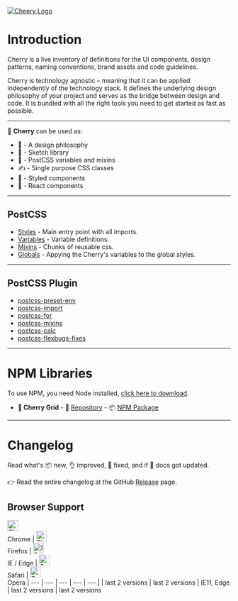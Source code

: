 [![Cheery Logo](https://res.cloudinary.com/deep-impact-ag/image/upload/v1559170058/cherry/cherry.svg)](https://cherry.design/)

# Introduction

Cherry is a live inventory of definitions for the UI components, design patterns, naming conventions, brand assets and code guidelines. 

Cherry is technology agnostic – meaning that it can be applied independently of the technology stack. It defines the underlying design philosophy of your project and serves as the bridge between design and code. It is bundled with all the right tools you need to get started as fast as possible.

---

🍒 **Cherry** can be used as:
- 🤔 - A design philosophy
- 💎 - Sketch library
- 🎨 - PostCSS variables and mixins
- ✍ - Single purpose CSS classes
- 💅 - Styled components
- 🚀 - React components

---

## PostCSS

- [Styles](./src/assets/css/styles.css) - Main entry point with all imports.
- [Variables](./src/assets/css/variables.css) - Variable definitions.
- [Mixins](./src/assets/css/mixins.css) - Chunks of reusable css.
- [Globals](./src/assets/css/globals.css) - Appying the Cherry's variables to the global styles.

---

## PostCSS Plugin

- [postcss-preset-env](https://preset-env.cssdb.org/)
- [postcss-import](https://github.com/postcss/postcss-import)
- [postcss-for](https://github.com/antyakushev/postcss-for)
- [postcss-mixins](https://github.com/postcss/postcss-mixins)
- [postcss-calc](https://github.com/postcss/postcss-calc)
- [postcss-flexbugs-fixes](https://github.com/luisrudge/postcss-flexbugs-fixes)

---

# NPM Libraries
To use NPM, you need Node installed, [click here to download](https://nodejs.org/).

- **🍒 Cherry Grid** - 💾 [Repository](https://github.com/DEEP-IMPACT-AG/cherry-grid) - 📦 [NPM Package](https://www.npmjs.com/package/cherry-grid)

---

# Changelog

Read what's 📦 new, 👌 improved, 🐛 fixed, and if 📖 docs got updated. 

👉 Read the entire changelog at the GitHub [Release](https://github.com/DEEP-IMPACT-AG/cherry/releases) page.


## Browser Support

[<img src="https://raw.githubusercontent.com/alrra/browser-logos/master/src/chrome/chrome_48x48.png" alt="Chrome" width="24px" height="24px" />](http://godban.github.io/browsers-support-badges/)</br>Chrome | 
[<img src="https://raw.githubusercontent.com/alrra/browser-logos/master/src/firefox/firefox_48x48.png" alt="Firefox" width="24px" height="24px" />](http://godban.github.io/browsers-support-badges/)</br>Firefox | 
[<img src="https://raw.githubusercontent.com/alrra/browser-logos/master/src/edge/edge_48x48.png" alt="IE / Edge" width="24px" height="24px" />](http://godban.github.io/browsers-support-badges/)</br>IE / Edge |
[<img src="https://raw.githubusercontent.com/alrra/browser-logos/master/src/safari/safari_48x48.png" alt="Safari" width="24px" height="24px" />](http://godban.github.io/browsers-support-badges/)</br>Safari | 
[<img src="https://raw.githubusercontent.com/alrra/browser-logos/master/src/opera/opera_48x48.png" alt="Opera" width="24px" height="24px" />](http://godban.github.io/browsers-support-badges/)</br>Opera 
| --- | --- | --- | --- | --- |
| last 2 versions | last 2 versions | IE11, Edge | last 2 versions | last 2 versions 
